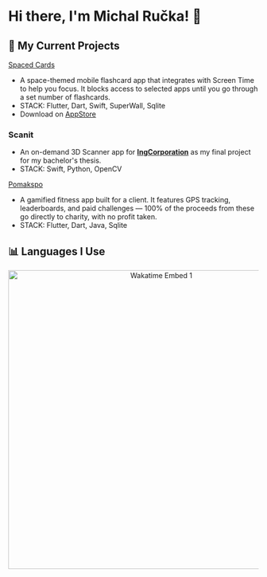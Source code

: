 # Hi there, I'm Michal Ručka! 👋

## 🔧 My Current Projects
[Spaced Cards](https://spacedcards.app)
- A space-themed mobile flashcard app that integrates with Screen Time to help you focus. It blocks access to selected apps until you go through a set number of flashcards.
- STACK: Flutter, Dart, Swift, SuperWall, Sqlite
- Download on [AppStore](https://apps.apple.com/us/app/spacedcards-spaced-repetition/id6741184646)

### Scanit
- An on-demand 3D Scanner app for **[IngCorporation](http://www.ingcorporation.cz)** as my final project for my bachelor's thesis.
- STACK: Swift, Python, OpenCV
  
[Pomakspo](https://github.com/TheMikerik/Pomakspo)
- A gamified fitness app built for a client. It features GPS tracking, leaderboards, and paid challenges — 100% of the proceeds from these go directly to charity, with no profit taken.
- STACK: Flutter, Dart, Java, Sqlite

## 📊 Languages I Use
<p align="center">
    <img src="https://wakatime.com/share/@TheMikerik/c9d06d0f-c103-4468-b81d-0aeaff55def2.svg" alt="Wakatime Embed 1" width="600px">
</p>
